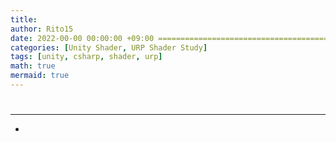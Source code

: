```yaml
---
title: 
author: Rito15
date: 2022-00-00 00:00:00 +09:00 ===========================================================
categories: [Unity Shader, URP Shader Study]
tags: [unity, csharp, shader, urp]
math: true
mermaid: true
---
```


# 
---
- 

<br>
